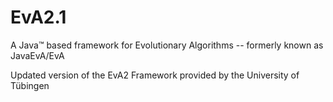 EvA2.1
======

A Java™ based framework for Evolutionary Algorithms -- formerly known as JavaEvA/EvA

Updated version of the EvA2 Framework provided by the University of Tübingen
